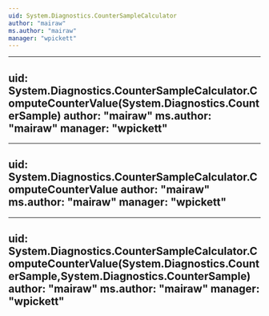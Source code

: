 ```yaml
---
uid: System.Diagnostics.CounterSampleCalculator
author: "mairaw"
ms.author: "mairaw"
manager: "wpickett"
---
```


---
uid: System.Diagnostics.CounterSampleCalculator.ComputeCounterValue(System.Diagnostics.CounterSample)
author: "mairaw"
ms.author: "mairaw"
manager: "wpickett"
---

---
uid: System.Diagnostics.CounterSampleCalculator.ComputeCounterValue
author: "mairaw"
ms.author: "mairaw"
manager: "wpickett"
---

---
uid: System.Diagnostics.CounterSampleCalculator.ComputeCounterValue(System.Diagnostics.CounterSample,System.Diagnostics.CounterSample)
author: "mairaw"
ms.author: "mairaw"
manager: "wpickett"
---
